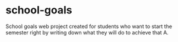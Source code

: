 # school-goals
School goals web project created for students who want to start the semester right by writing down what they will do to achieve that A.
